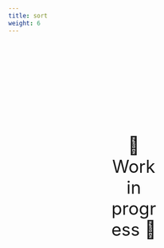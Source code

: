 ```yaml
---
title: sort
weight: 6
---
```

<div style="text-align: center; font-size:2.5em;margin: 200px;">🚧 Work in progress 🚧</div>